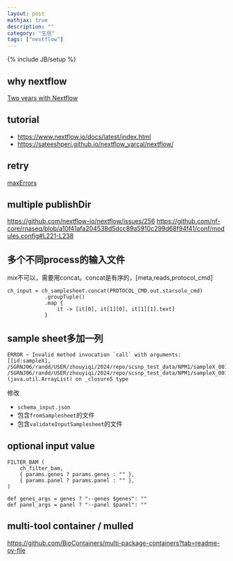 ```yaml
---
layout: post
mathjax: true
description: ""
category: "生信"
tags: ["nextflow"]
---
```

{% include JB/setup %}

## why nextflow

[Two years with Nextflow](https://labs.epi2me.io/two-years-of-nextflow/#discussion)

## tutorial

- <https://www.nextflow.io/docs/latest/index.html>
- <https://sateeshperi.github.io/nextflow_varcal/nextflow/>

## retry

[maxErrors](https://www.nextflow.io/docs/latest/process.html#maxerrors)

## multiple publishDir

<https://github.com/nextflow-io/nextflow/issues/256>
<https://github.com/nf-core/rnaseq/blob/a10f41afa204538d5dcc89a5910c299d68f94f41/conf/modules.config#L221-L238>

## 多个不同process的输入文件

mix不可以，需要用concat。concat是有序的，[meta,reads,protocol_cmd]
```
ch_input = ch_samplesheet.concat(PROTOCOL_CMD.out.starsolo_cmd)
            .groupTuple()
            .map {
                it -> [it[0], it[1][0], it[1][1].text]
            }
```

## sample sheet多加一列

```
ERROR ~ Invalid method invocation `call` with arguments: [[id:sampleX], /SGRNJ06/randd/USER/zhouyiqi/2024/repo/scsnp_test_data/NPM1/sampleX_001_R1.fq.gz, /SGRNJ06/randd/USER/zhouyiqi/2024/repo/scsnp_test_data/NPM1/sampleX_001_R2.fq.gz] (java.util.ArrayList) on _closure5 type
```

修改
- `schema_input.json`
- 包含`fromSamplesheet`的文件
- 包含`validateInputSamplesheet`的文件

## optional input value
```
FILTER_BAM (
    ch_filter_bam,
    { params.genes ? params.genes : "" },
    { params.panel ? params.panel : "" },
)

def genes_args = genes ? "--genes $genes": ""
def panel_args = panel ? "--panel $panel": ""
```

## multi-tool container / mulled
<https://github.com/BioContainers/multi-package-containers?tab=readme-ov-file>


